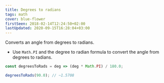 ```yaml
---
title: Degrees to radians
tags: math
cover: blue-flower
firstSeen: 2018-02-14T12:24:50+02:00
lastUpdated: 2020-09-15T16:28:04+03:00
---
```


Converts an angle from degrees to radians.

- Use `Math.PI` and the degree to radian formula to convert the angle from degrees to radians.

```js
const degreesToRads = deg => (deg * Math.PI) / 180.0;
```

```js
degreesToRads(90.0); // ~1.5708
```
